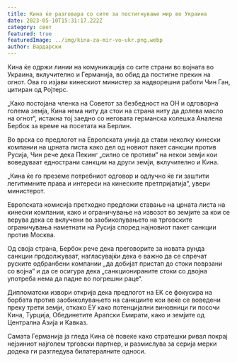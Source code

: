 ```yaml
---
title: Кина ќе разговара со сите за постигнување мир во Украина
date: 2023-05-10T15:31:17.222Z
category: свет
featured: true
featuredImage: ../img/kina-za-mir-vo-ukr.png.webp
author: Вардарски
---
```

Кина ќе одржи линии на комуникација со сите страни во војната во Украина, вклучително и Германија, во обид да постигне прекин на огнот. Ова го изјави кинескиот министер за надворешни работи Чин Ган, цитиран од Ројтерс.

„Како постојана членка на Советот за безбедност на ОН и одговорна голема земја, Кина нема ниту да стои на страна ниту да долева масло на огнот“, истакна тој заедно со неговата германска колешка Аналена Бербок за време на посетата на Берлин.

Во врска со предлогот на Европската унија да стави неколку кинески компании на црната листа како дел од новиот пакет санкции против Русија, Чин рече дека Пекинг „силно се противи“ на некои земји кои воведуваат еднострани санкции на други земји, вклучително и Кина.

„Кина ќе го преземе потребниот одговор и одлучно ќе ги заштити легитимните права и интереси на кинеските претпријатија“, увери министерот.

Европската комисија претходно предложи ставање на црната листа на кинески компании, како и ограничување на извозот во земјите за кои се верува дека се вклучени во заобиколувањето на трговските ограничувања наметнати на Русија според најновиот пакет санкции против Москва.

Од своја страна, Бербок рече дека преговорите за новата рунда санкции продолжуваат, нагласувајќи дека е важно да се спречат руските одбранбени компании „да добијат пристап до стоки поврзани со војна“ и да се осигура дека „санкционираните стоки со двојна употреба нема да падне во погрешни раце“.

Дипломатски извори открија дека предлогот на ЕК се фокусира на борбата против заобиколувањето на санкциите кои веќе се воведени преку трети земји, откако ЕУ како потенцијални виновници ги посочи Кина, Турција, Обединетите Арапски Емирати, како и земјите од Централна Азија и Кавказ.

Самата Германија ја гледа Кина сè повеќе како стратешки ривал покрај нејзиниот најголем трговски партнер, и размислува за серија мерки додека ги разгледува билатералните односи.
